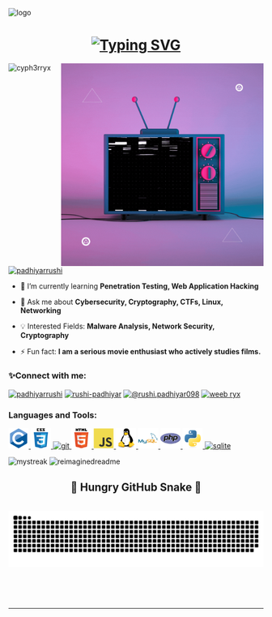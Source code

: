 ![logo](https://github.com/cyph3rryx/cyph3rryx/blob/main/Banner_3.0.gif)

<h1 align="center"><a href="https://git.io/typing-svg"><img src="https://readme-typing-svg.herokuapp.com?font=Fira+Code&weight=500&size=22&duration=3000&pause=1000&color=39D3F7&center=true&vCenter=true&multiline=true&width=535&height=50&lines=Welcome+to+my+Cyber+Domain!+%E2%95%B0(*%C2%B0%E2%96%BD%C2%B0*)%E2%95%AF" alt="Typing SVG" /></a></h1>
<img align="right" alt="Coding" width="400" src="Logo.gif">

<p align="left"> <img src="https://komarev.com/ghpvc/?username=cyph3rryx&label=Profile%20views&color=0e75b6&style=flat" alt="cyph3rryx" /> </p>
<p align="left"> <a href="https://twitter.com/padhiyarrushi" target="blank"><img src="https://img.shields.io/twitter/follow/padhiyarrushi?logo=twitter&style=for-the-badge" alt="padhiyarrushi" /></a></p>

- 🌱 I’m currently learning **Penetration Testing, Web Application Hacking**

- 💬 Ask me about **Cybersecurity, Cryptography, CTFs, Linux, Networking**
 
- 💡 Interested Fields: **Malware Analysis, Network Security, Cryptography**
 
- ⚡ Fun fact: **I am a serious movie enthusiast who actively studies films.**

<h3 align="left">✨Connect with me: </h3>
<p align="left">
<a href="https://twitter.com/padhiyarrushi" target="blank"><img align="center" src="https://raw.githubusercontent.com/rahuldkjain/github-profile-readme-generator/master/src/images/icons/Social/twitter.svg" alt="padhiyarrushi" height="30" width="40" /></a>
<a href="https://linkedin.com/in/rushi-padhiyar/" target="blank"><img align="center" src="https://raw.githubusercontent.com/rahuldkjain/github-profile-readme-generator/master/src/images/icons/Social/linked-in-alt.svg" alt="rushi-padhiyar" height="30" width="40" /></a>
<a href="https://medium.com/@rushi.padhiyar098" target="blank"><img align="center" src="https://raw.githubusercontent.com/rahuldkjain/github-profile-readme-generator/master/src/images/icons/Social/medium.svg" alt="@rushi.padhiyar098" height="30" width="40" /></a>
<a href="https://youtube.com/@weebryx5429" target="blank"><img align="center" src="https://raw.githubusercontent.com/rahuldkjain/github-profile-readme-generator/master/src/images/icons/Social/youtube.svg" alt="weeb ryx" height="30" width="40" /></a>
</p>


<h3 align="left"> Languages and Tools:</h3>
<p align="left"> <a href="https://www.cprogramming.com/" target="_blank" rel="noreferrer"> <img src="https://raw.githubusercontent.com/devicons/devicon/master/icons/c/c-original.svg" alt="c" width="40" height="40"/> </a> <a href="https://www.w3schools.com/css/" target="_blank" rel="noreferrer"> <img src="https://raw.githubusercontent.com/devicons/devicon/master/icons/css3/css3-original-wordmark.svg" alt="css3" width="40" height="40"/> </a> <a href="https://git-scm.com/" target="_blank" rel="noreferrer"> <img src="https://www.vectorlogo.zone/logos/git-scm/git-scm-icon.svg" alt="git" width="40" height="40"/> </a> <a href="https://www.w3.org/html/" target="_blank" rel="noreferrer"> <img src="https://raw.githubusercontent.com/devicons/devicon/master/icons/html5/html5-original-wordmark.svg" alt="html5" width="40" height="40"/> </a> <a href="https://developer.mozilla.org/en-US/docs/Web/JavaScript" target="_blank" rel="noreferrer"> <img src="https://raw.githubusercontent.com/devicons/devicon/master/icons/javascript/javascript-original.svg" alt="javascript" width="40" height="40"/> </a> <a href="https://www.linux.org/" target="_blank" rel="noreferrer"> <img src="https://raw.githubusercontent.com/devicons/devicon/master/icons/linux/linux-original.svg" alt="linux" width="40" height="40"/> </a> <a href="https://www.mysql.com/" target="_blank" rel="noreferrer"> <img src="https://raw.githubusercontent.com/devicons/devicon/master/icons/mysql/mysql-original-wordmark.svg" alt="mysql" width="40" height="40"/> </a> <a href="https://www.php.net" target="_blank" rel="noreferrer"> <img src="https://raw.githubusercontent.com/devicons/devicon/master/icons/php/php-original.svg" alt="php" width="40" height="40"/> </a> <a href="https://www.python.org" target="_blank" rel="noreferrer"> <img src="https://raw.githubusercontent.com/devicons/devicon/master/icons/python/python-original.svg" alt="python" width="40" height="40"/> </a> <a href="https://www.sqlite.org/" target="_blank" rel="noreferrer"> <img src="https://www.vectorlogo.zone/logos/sqlite/sqlite-icon.svg" alt="sqlite" width="40" height="40"/> </a> </p>

<img src="https://github-readme-streak-stats.herokuapp.com/?user=cyph3rryx&theme=tokyonight" alt="mystreak"/>
<img src="https://myreadme.vercel.app/api/embed/cyph3rryx?panels=userstatistics,toprepositories,toplanguages,commitgraph" alt="reimaginedreadme" />

<div align="center">
  <h2>🐍 Hungry GitHub Snake 🐍</h2>
  <br>
  <img alt="snake eating my contributions" src="https://raw.githubusercontent.com/cyph3rryx/cyph3rryx/output/github-contribution-grid-snake-dark.svg" />
  
  <br/><br/><br/>
</div>

<hr/>

